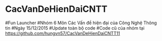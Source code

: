 # CacVanDeHienDaiCNTT
#Fun Launcher
#Nhóm 6 Môn Các Vấn đề hiện đại của Công Nghệ Thông tin
#Ngày 15/12/2015
#Update toàn bộ code 
#Code cũ của nhóm tại https://github.com/hungvn57/CacVanDeHienDaiCNTT11
